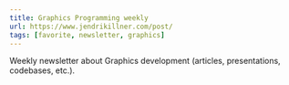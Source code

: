 ```yaml
---
title: Graphics Programming weekly
url: https://www.jendrikillner.com/post/
tags: [favorite, newsletter, graphics]
---
```


Weekly newsletter about Graphics development (articles, presentations, codebases, etc.).
